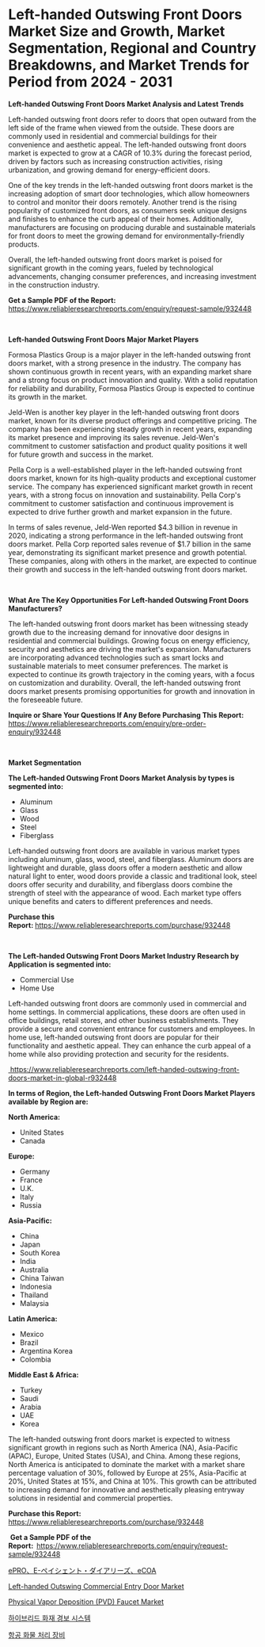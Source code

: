 <p><h1>Left-handed Outswing Front Doors Market Size and Growth, Market Segmentation, Regional and Country Breakdowns, and Market Trends for Period from 2024 -  2031</h1></p><p><strong>Left-handed Outswing Front Doors Market Analysis and Latest Trends</strong></p>
<p><p>Left-handed outswing front doors refer to doors that open outward from the left side of the frame when viewed from the outside. These doors are commonly used in residential and commercial buildings for their convenience and aesthetic appeal. The left-handed outswing front doors market is expected to grow at a CAGR of 10.3% during the forecast period, driven by factors such as increasing construction activities, rising urbanization, and growing demand for energy-efficient doors.</p><p>One of the key trends in the left-handed outswing front doors market is the increasing adoption of smart door technologies, which allow homeowners to control and monitor their doors remotely. Another trend is the rising popularity of customized front doors, as consumers seek unique designs and finishes to enhance the curb appeal of their homes. Additionally, manufacturers are focusing on producing durable and sustainable materials for front doors to meet the growing demand for environmentally-friendly products.</p><p>Overall, the left-handed outswing front doors market is poised for significant growth in the coming years, fueled by technological advancements, changing consumer preferences, and increasing investment in the construction industry.</p></p>
<p><strong>Get a Sample PDF of the Report:&nbsp;</strong> <a href="https://www.reliableresearchreports.com/enquiry/request-sample/932448">https://www.reliableresearchreports.com/enquiry/request-sample/932448</a></p>
<p>&nbsp;</p>
<p><strong>Left-handed Outswing Front Doors Major Market Players</strong></p>
<p><p>Formosa Plastics Group is a major player in the left-handed outswing front doors market, with a strong presence in the industry. The company has shown continuous growth in recent years, with an expanding market share and a strong focus on product innovation and quality. With a solid reputation for reliability and durability, Formosa Plastics Group is expected to continue its growth in the market.</p><p>Jeld-Wen is another key player in the left-handed outswing front doors market, known for its diverse product offerings and competitive pricing. The company has been experiencing steady growth in recent years, expanding its market presence and improving its sales revenue. Jeld-Wen's commitment to customer satisfaction and product quality positions it well for future growth and success in the market.</p><p>Pella Corp is a well-established player in the left-handed outswing front doors market, known for its high-quality products and exceptional customer service. The company has experienced significant market growth in recent years, with a strong focus on innovation and sustainability. Pella Corp's commitment to customer satisfaction and continuous improvement is expected to drive further growth and market expansion in the future.</p><p>In terms of sales revenue, Jeld-Wen reported $4.3 billion in revenue in 2020, indicating a strong performance in the left-handed outswing front doors market. Pella Corp reported sales revenue of $1.7 billion in the same year, demonstrating its significant market presence and growth potential. These companies, along with others in the market, are expected to continue their growth and success in the left-handed outswing front doors market.</p></p>
<p>&nbsp;</p>
<p><strong>What Are The Key Opportunities For Left-handed Outswing Front Doors Manufacturers?</strong></p>
<p><p>The left-handed outswing front doors market has been witnessing steady growth due to the increasing demand for innovative door designs in residential and commercial buildings. Growing focus on energy efficiency, security and aesthetics are driving the market's expansion. Manufacturers are incorporating advanced technologies such as smart locks and sustainable materials to meet consumer preferences. The market is expected to continue its growth trajectory in the coming years, with a focus on customization and durability. Overall, the left-handed outswing front doors market presents promising opportunities for growth and innovation in the foreseeable future.</p></p>
<p><strong>Inquire or Share Your Questions If Any Before Purchasing This Report:</strong> <a href="https://www.reliableresearchreports.com/enquiry/pre-order-enquiry/932448">https://www.reliableresearchreports.com/enquiry/pre-order-enquiry/932448</a></p>
<p>&nbsp;</p>
<p><strong>Market Segmentation</strong></p>
<p><strong>The Left-handed Outswing Front Doors Market Analysis by types is segmented into:</strong></p>
<p><ul><li>Aluminum</li><li>Glass</li><li>Wood</li><li>Steel</li><li>Fiberglass</li></ul></p>
<p><p>Left-handed outswing front doors are available in various market types including aluminum, glass, wood, steel, and fiberglass. Aluminum doors are lightweight and durable, glass doors offer a modern aesthetic and allow natural light to enter, wood doors provide a classic and traditional look, steel doors offer security and durability, and fiberglass doors combine the strength of steel with the appearance of wood. Each market type offers unique benefits and caters to different preferences and needs.</p></p>
<p><strong>Purchase this Report:&nbsp;</strong><a href="https://www.reliableresearchreports.com/purchase/932448">https://www.reliableresearchreports.com/purchase/932448</a></p>
<p>&nbsp;</p>
<p><strong>The Left-handed Outswing Front Doors Market Industry Research by Application is segmented into:</strong></p>
<p><ul><li>Commercial Use</li><li>Home Use</li></ul></p>
<p><p>Left-handed outswing front doors are commonly used in commercial and home settings. In commercial applications, these doors are often used in office buildings, retail stores, and other business establishments. They provide a secure and convenient entrance for customers and employees. In home use, left-handed outswing front doors are popular for their functionality and aesthetic appeal. They can enhance the curb appeal of a home while also providing protection and security for the residents.</p></p>
<p><a href="https://www.reliableresearchreports.com/left-handed-outswing-front-doors-market-in-global-r932448">&nbsp;https://www.reliableresearchreports.com/left-handed-outswing-front-doors-market-in-global-r932448</a></p>
<p><strong>In terms of Region, the Left-handed Outswing Front Doors Market Players available by Region are:</strong></p>
<p>
    <p> <strong> North America: </strong>
        <ul>
            <li>United States</li>
            <li>Canada</li>
        </ul>
        </p> 
    <p> <strong> Europe: </strong>
        <ul>
            <li>Germany</li>
            <li>France</li>
            <li>U.K.</li>
            <li>Italy</li>
            <li>Russia</li>
        </ul>
        </p> 
    <p> <strong> Asia-Pacific: </strong>
        <ul>
            <li>China</li>
            <li>Japan</li>
            <li>South Korea</li>
            <li>India</li>
            <li>Australia</li>
            <li>China Taiwan</li>
            <li>Indonesia</li>
            <li>Thailand</li>
            <li>Malaysia</li>
        </ul>
        </p> 
    <p> <strong> Latin America: </strong>
        <ul>
            <li>Mexico</li>
            <li>Brazil</li>
            <li>Argentina Korea</li>
            <li>Colombia</li>
        </ul>
        </p> 
    <p> <strong> Middle East & Africa: </strong>
        <ul>
            <li>Turkey</li>
            <li>Saudi</li>
            <li>Arabia</li>
            <li>UAE</li>
            <li>Korea</li>
        </ul>
    </p>
    </p>
<p><p>The left-handed outswing front doors market is expected to witness significant growth in regions such as North America (NA), Asia-Pacific (APAC), Europe, United States (USA), and China. Among these regions, North America is anticipated to dominate the market with a market share percentage valuation of 30%, followed by Europe at 25%, Asia-Pacific at 20%, United States at 15%, and China at 10%. This growth can be attributed to increasing demand for innovative and aesthetically pleasing entryway solutions in residential and commercial properties.</p></p>
<p><strong>Purchase this Report: </strong><a href="https://www.reliableresearchreports.com/purchase/932448">https://www.reliableresearchreports.com/purchase/932448</a></p>
<p>&nbsp;<strong>Get a Sample PDF of the Report:&nbsp;&nbsp;</strong><a href="https://www.reliableresearchreports.com/enquiry/request-sample/932448">https://www.reliableresearchreports.com/enquiry/request-sample/932448</a></p>
<p><strong></strong></p>
<p><p><a href="https://github.com/hilmi-2a/Market-Research-Report-List-1/blob/main/807414683432.md">ePRO、E-ペイシェント・ダイアリーズ、eCOA</a></p><p><a href="https://github.com/brenzgnarento/Market-Research-Report-List-2/blob/main/left-handed-outswing-commercial-entry-door-market.md">Left-handed Outswing Commercial Entry Door Market</a></p><p><a href="https://issuu.com/reportprime-2/docs/physical-vapor-deposition-pvd-faucet-market-size-2">Physical Vapor Deposition (PVD) Faucet Market</a></p><p><a href="https://github.com/camron674/Market-Research-Report-List-1/blob/main/344027477286.md">하이브리드 화재 경보 시스템</a></p><p><a href="https://github.com/BrettWeberrt8767765/Market-Research-Report-List-1/blob/main/801413977285.md">항공 화물 처리 장비</a></p></p>